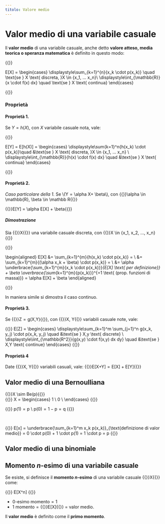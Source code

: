 ```yaml
---
titolo: Valore medio
---
```

# Valor medio di una variabile casuale

Il **valor medio** di una variabile casuale, anche detto **valore
atteso, media teorica o speranza matematica** è definito in questo
modo:

{{<katex display>}}

E[X] = \begin{cases}
\displaystyle\sum_{k=1}^{n}{x_k \cdot p(x_k)} \quad \text{se } X \text{ discreta, }X \in \{x_1, ... x_n\}\\
\displaystyle\int_{\mathbb{R}}{x \cdot f(x) dx} \quad \text{se } X \text{ continua}
\end{cases}

{{</katex>}}

### Proprietà

#### Proprietà 1.

Se *Y* = *h*(*X*), con *X* variabile casuale nota, vale:

{{<katex display>}}

E[Y] = E[h(X)] = \begin{cases}
\displaystyle\sum{k=1}^n{h(x_k) \cdot p(x_k)}\quad &\text{se } X \text{ discreta, }X \in \{x_1, ... x_n\} \\\
\displaystyle\int_{\mathbb{R}}{h(x) \cdot f(x) dx} \quad &\text{se } X \text{ continua}
\end{cases}

{{</katex>}}

#### Proprietà 2.

*Caso particolare della 1.* Se \\(Y = \alpha X+ \beta\\), con
{{<katex>}}\alpha \in \mathbb{R}, \beta \in \mathbb R{{</katex>}}

{{<katex>}}E[Y] = \alpha E[X] + \beta{{</katex>}}

##### Dimostrazione

Sia {{<katex>}}X{{</katex>}} una variabile casuale discreta, con {{<katex>}}X \in \{x_1, x_2, ..., x_n\}{{</katex>}}

{{<katex display>}}

\begin{aligned}
E[X] &= \sum_{k=1}^{m}{h(x_k) \cdot p(x_k)} = \\
&= \sum_{k=1}^{m}{(\alpha x_k + \beta) \cdot p(x_k)} = \\
&= \alpha \underbrace{\sum_{k=1}^{m}{x_k \cdot p(x_k)}}_{E[X] \text{ per definizione}} + \beta \overbrace{\sum_{k=1}^{m}{p(x_k)}}^{=1 \text{ (prop. funzioni di massa)}} = \alpha E[X] + \beta
\end{aligned}

{{</katex>}}

In maniera simile si dimostra il caso continuo.

#### Proprietà 3.

Se
{{<katex>}}Z = g(X,Y){{</katex>}},
con
{{<katex>}}X, Y{{</katex>}}
variabili casuale note, vale:

{{<katex>}}
E[Z]  =
\begin{cases}
    \displaystyle\sum_{k=1}^m \sum_{j=1}^n g(x_k, y_j) \cdot p(x_k, y_j) \quad
&\text{se } X,y \text{ discrete} \\\
\displaystyle\iint_{\mathbb{R^2}}{g(x,y) \cdot f(x,y) dx dy} \quad
&\text{se } X,Y \text{ continue}
\end{cases}
{{</katex>}}


#### Proprietà 4
Date {{<katex>}}X, Y{{</katex>}} variabili casuali, vale:
{{<katex display>}}E[X+Y] = E[X] + E[Y]{{</katex>}}

## Valor medio di una Bernoulliana

{{<katex>}}X \sim Be(p){{</katex>}}
<br>
{{<katex>}}
X = \begin{cases}
1 \\
0 \\
\end{cases}
{{</katex>}}

{{<katex>}}
p(1) = p \\
p(0) = 1 − p = q
{{</katex>}}

<br>

{{<katex display>}}
E[x] = \underbrace{\sum_{k=1}^m x_k p(x_k)}_{\text{definizione di valor medio}} = 0 \cdot p(0) + 1 \cdot p(1) = 1 \cdot p = p
{{</katex>}}

## Valor medio di una binomiale

## Momento *n*-esimo di una variabile casuale

Se esiste, si definisce il **momento *n*-esimo** di una variabile casuale
{{<katex>}}X{{</katex>}} come:

{{<katex display>}}
E[X^n]
{{</katex>}}

- 0-esimo momento = 1
- 1 momento = {{<katex>}}E[X]{{</katex>}} = valor medio.

Il **valor medio** è definito come il **primo momento**.

